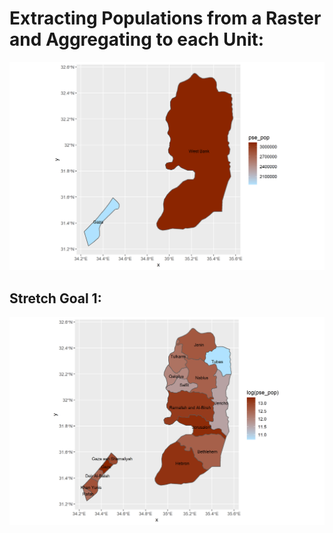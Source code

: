 # Extracting Populations from a Raster and Aggregating to each Unit:
![](pse_pop_19.png)



## Stretch Goal 1:

![](pse_pop_19_S1.png)
